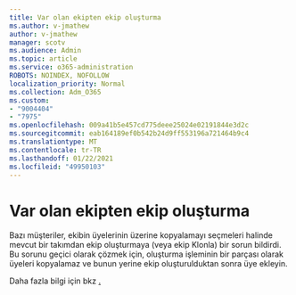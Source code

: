 ```yaml
---
title: Var olan ekipten ekip oluşturma
ms.author: v-jmathew
author: v-jmathew
manager: scotv
ms.audience: Admin
ms.topic: article
ms.service: o365-administration
ROBOTS: NOINDEX, NOFOLLOW
localization_priority: Normal
ms.collection: Adm_O365
ms.custom:
- "9004404"
- "7975"
ms.openlocfilehash: 009a41b5e457cd775deee25024e02191844e3d2c
ms.sourcegitcommit: eab164189ef0b542b24d9ff553196a721464b9c4
ms.translationtype: MT
ms.contentlocale: tr-TR
ms.lasthandoff: 01/22/2021
ms.locfileid: "49950103"
---
```

# <a name="creating-a-team-from-an-existing-team"></a>Var olan ekipten ekip oluşturma

Bazı müşteriler, ekibin üyelerinin üzerine kopyalamayı seçmeleri halinde mevcut bir takımdan ekip oluşturmaya (veya ekip Klonla) bir sorun bildirdi. Bu sorunu geçici olarak çözmek için, oluşturma işleminin bir parçası olarak üyeleri kopyalamaz ve bunun yerine ekip oluşturulduktan sonra üye ekleyin.

Daha fazla bilgi için bkz [.](https://support.microsoft.com/office/create-a-team-from-an-existing-team-f41a759b-3101-4af6-93bd-6aba0e5d7635)
